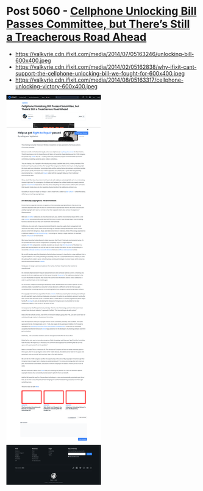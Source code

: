# Post 5060 - [Cellphone Unlocking Bill Passes Committee, but There&#8217;s Still a Treacherous Road Ahead](https://www.ifixit.com/News/5060/unlocking-bill-passes-committee-but-theres-still-a-treacherous-road-ahead)

- https://valkyrie.cdn.ifixit.com/media/2014/07/05163246/unlocking-bill-600x400.jpeg
- https://valkyrie.cdn.ifixit.com/media/2014/02/05162838/why-ifixit-cant-support-the-cellphone-unlocking-bill-we-fought-for-600x400.jpeg
- https://valkyrie.cdn.ifixit.com/media/2014/08/05163317/cellphone-unlocking-victory-600x400.jpeg

![screencap](screenshots/12e9f068-0d86-482d-904d-67d7efd1b926.png)
